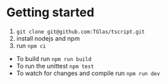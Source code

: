 # Getting started
1. `git clone git@github.com:TGlas/tscript.git`
2. install nodejs and npm
3. run `npm ci`

- To build run `npm run build`
- To run the unittest `npm test`
- To watch for changes and compile run `npm run dev`
